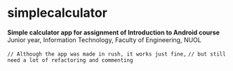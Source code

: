 # simplecalculator
**Simple calculator app for assignment of Introduction to Android course**
Junior year, Information Technology, Faculty of Engineering, NUOL

`// Although the app was made in rush, it works just fine,`
`// but still need a lot of refactoring and commenting`
